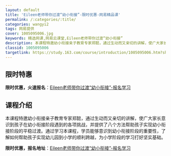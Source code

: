 ```yaml
---
layout: default
title: 'Eileen老师带你过渡“幼小衔接”-限时优惠-网易精品课'
permalink: /:categories/:title/
categories: wangyi2
tags: 网易提供
cover: 1005095006.jpg
keywords: 精选网课,网易云课堂,Eileen老师带你过渡“幼小衔接”
description: 本课程特邀幼小衔接亲子教育专家郑懿，通过生动而又亲切的讲解，使广大家长意识到孩子在幼小衔接阶段遇到的各项挑战，并提供了八
classid: 1005095006
targetlink: https://study.163.com/course/introduction/1005095006.htm?share=1&shareId=1025206652&utm_campaign=share&utm_medium=iphoneShare&utm_source=&utm_u=1025206652
---
```


## 限时特惠

**限时优惠，火速报名**：[Eileen老师带你过渡“幼小衔接”-报名学习](https://study.163.com/course/introduction/1005095006.htm?share=1&shareId=1025206652&utm_campaign=share&utm_medium=iphoneShare&utm_source=&utm_u=1025206652)

## 课程介绍

本课程特邀幼小衔接亲子教育专家郑懿，通过生动而又亲切的讲解，使广大家长意识到孩子在幼小衔接阶段遇到的各项挑战，并提供了八个方法帮助孩子实现幼小衔接阶段的平稳过渡。通过学习本课程，学员能够意识到幼小衔接阶段的重要性，了解如何帮助孩子实现幼儿园到小学的顺利跨越，为小学阶段的学习打好坚实基础。

**限时优惠，报名地址**：[Eileen老师带你过渡“幼小衔接”-报名学习](https://study.163.com/course/introduction/1005095006.htm?share=1&shareId=1025206652&utm_campaign=share&utm_medium=iphoneShare&utm_source=&utm_u=1025206652)

